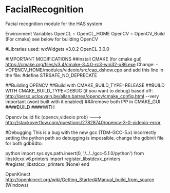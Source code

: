 # FacialRecognition
Facial recognition module for the HAS system

Environment Variables
OpenCL = OpenCL_HOME
OpenCV = OpenCV_Build (For cmake) see below for building OpenCV

#Libraries used: 
wxWidgets v3.0.2
OpenCL 3.0.0



#IMPORTANT MODIFICATIONS
##Install CMAKE (for cmake gui)
https://cmake.org/files/v3.4/cmake-3.4.0-rc3-win32-x86.exe
Change: ->OPENCV_HOME/modules/videoio/src/cap_dshow.cpp and add this line in the file:
\#define STRSAFE_NO_DEPRECATE

##Building OPENCV
##Build with CMAKE_BUILD_TYPE=RELEASE 
##BUILD WITH CMAKE_BUILD_TYPE=DEBUG (if you want to debug)
based off: http://perso.uclouvain.be/allan.barrea/opencv/cmake_config.html
--very important (wont built with it enabled)
###remove both IPP in CMAKE_GUI 
####BUILD
####WITH

Opencv build fix (opencv_videoio prob) ---> http://stackoverflow.com/questions/27828740/opencv-3-0-videoio-error

#Debugging
This is a bug with the new gcc (TDM-GCC-5.x) incorrectly setting the python path so debugging is impossible.
change the gdbinit file for both gdb64to:

python
import sys
sys.path.insert(0, '/../../gcc-5.1.0/python')
from libstdcxx.v6.printers import register_libstdcxx_printers
\#register_libstdcxx_printers (None)
end

OpenKinect
http://openkinect.org/wiki/Getting_Started#Manual_build_from_source (Windows)